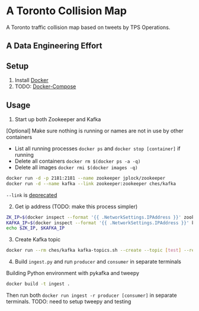 # A Toronto Collision Map
A Toronto traffic collision map based on tweets by TPS Operations.

## A Data Engineering Effort

## Setup

1. Install [Docker](https://www.docker.com/)
2. TODO: [Docker-Compose](https://docs.docker.com/compose/)

## Usage

1. Start up both Zookeeper and Kafka

[Optional] Make sure nothing is running or names are not in use by other containers
- List all running processes `docker ps` and `docker stop [container]` if running
- Delete all containers `docker rm $(docker ps -a -q)`
- Delete all images `docker rmi $(docker images -q)`

```bash
docker run -d -p 2181:2181 --name zookeeper jplock/zookeeper
docker run -d --name kafka --link zookeeper:zookeeper ches/kafka
```
`--link` is [deprecated](https://docs.docker.com/engine/userguide/networking/default_network/dockerlinks/)

2. Get ip address (TODO: make this process simpler)

```bash
ZK_IP=$(docker inspect --format '{{ .NetworkSettings.IPAddress }}' zookeeper)
KAFKA_IP=$(docker inspect --format '{{ .NetworkSettings.IPAddress }}' kafka)
echo $ZK_IP, $KAFKA_IP
```

3. Create Kafka topic

```bash
docker run --rm ches/kafka kafka-topics.sh --create --topic [test] --replication-factor 1 --partitions 1 --zookeeper $ZK_IP:2181
```

4. Build ```ingest.py``` and run ```producer``` and ```consumer``` in separate terminals

Building Python environment with pykafka and tweepy
```bash
docker build -t ingest .
```
Then run both `docker run ingest -r producer [consumer]` in separate terminals.
TODO: need to setup tweepy and testing
